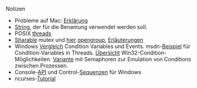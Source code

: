 

Notizen

 * Probleme auf Mac: [Erklärung](https://stackoverflow.com/questions/35305291/boost-interprocess-condition-multiple-threads-calling-wait-fails)
 * [String](https://stackoverflow.com/questions/4278627/c-boostinterprocess-simple-application), der für die Benamung verwendet werden soll.
 * POSIX [threads](https://computing.llnl.gov/tutorials/pthreads/)
 * [Sharable](https://stackoverflow.com/questions/20325146/share-condition-variable-mutex-between-processes-does-mutex-have-to-locked-be) mutex und [hier](http://pubs.opengroup.org/onlinepubs/9699919799/functions/pthread_condattr_setpshared.html)
   [opengroup](http://pubs.opengroup.org/onlinepubs/9699919799/functions/pthread_mutexattr_getpshared.html#), [Erläuterungen](http://pubs.opengroup.org/onlinepubs/9699919799/functions/V2_chap02.html#tag_15_09_09)
 * Windows [Vergleich](https://stackoverflow.com/questions/5233681/windows-condition-variable-vs-event#5234924) Condition Variables und Events.
   msdn-[Beispiel](https://msdn.microsoft.com/en-us/library/windows/desktop/ms686903(v=vs.85).aspx)
   für Condition-Variables in Threads.
   [Übersicht](http://www.cs.wustl.edu/~schmidt/win32-cv-1.html) Win32-Condition-Möglichkeiten.
   [Variante](https://stackoverflow.com/questions/6895758/inter-process-condition-variables-in-windows) mit Semaphoren zur   Emulation von Conditions zwischen Prozessen.
 * Console-[API](https://docs.microsoft.com/en-us/windows/console/console-functions) und 
   Control-[Sequenzen](https://docs.microsoft.com/en-us/windows/console/console-virtual-terminal-sequences) für Windows
 * ncurses-[Tutorial](http://www.tldp.org/HOWTO/NCURSES-Programming-HOWTO/index.html)
